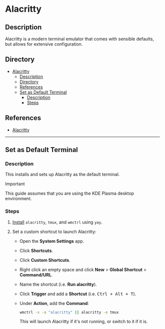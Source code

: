 # Alacritty

## Description

Alacritty is a modern terminal emulator that comes with sensible defaults, but allows for extensive configuration.

## Directory

- [Alacritty](#alacritty)
  - [Description](#description)
  - [Directory](#directory)
  - [References](#references)
  - [Set as Default Terminal](#set-as-default-terminal)
    - [Description](#description-1)
    - [Steps](#steps)

## References

- [Alacritty](https://github.com/alacritty/alacritty)

---

## Set as Default Terminal

### Description

This installs and sets up Alacritty as the default terminal.

> [!IMPORTANT]  
> This guide assumes that you are using the KDE Plasma desktop environment.

### Steps

1. [Install](yay.md#install) `alacritty`, `tmux`, and `wmctrl` using `yay`.

2. Set a custom shortcut to launch Alacritty:

    - Open the **System Settings** app.

    - Click **Shortcuts**.

    - Click **Custom Shortcuts**.

    - Right click an empty space and click **New** > **Global Shortcut** > **Command/URL**.

    - Name the shortcut (i.e. **Run alacritty**).

    - Click **Trigger** and add a **Shortcut** (i.e. <kbd>Ctrl + Alt + T</kbd>).

    - Under **Action**, add the **Command**:

      ```sh
      wmctrl -x -a "alacritty" || alacritty -e tmux
      ```

      This will launch Alacritty if it's not running, or switch to it if it is.

